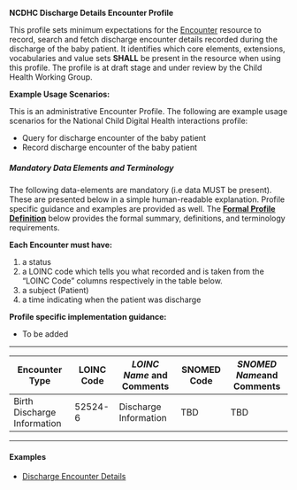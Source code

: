 **NCDHC Discharge Details Encounter Profile**

This profile sets minimum expectations for the [Encounter] resource to record, search and fetch discharge encounter details recorded during the discharge of the baby patient. It identifies which core elements, extensions, vocabularies and value sets **SHALL** be present in the resource when using this profile. The profile is at draft stage and under review by the Child Health Working Group. 

**Example Usage Scenarios:**

This is an administrative Encounter Profile. The following are example usage scenarios for the National Child Digital Health interactions
profile:

-   Query for discharge encounter of the baby patient
-   Record discharge encounter of the baby patient

##### Mandatory Data Elements and Terminology


The following data-elements are mandatory (i.e data MUST be present). These are presented below in a simple human-readable explanation. Profile specific guidance and examples are provided as well.  The [**Formal Profile Definition**](#profile) below provides the  formal summary, definitions, and  terminology requirements.  

**Each Encounter must have:**

1.  a status  
1.  a LOINC code which tells you what recorded and is taken from the “LOINC Code” columns respectively in the table below.
1.  a subject (Patient)
1.  a time indicating when the patient was discharge    

**Profile specific implementation guidance:**

* To be added



---

<table class="grid">
  <thead>
    <tr>
      <th>Encounter Type</th>
      <th>LOINC Code</th>
      <th><em>LOINC Name </em>and Comments</th>
	  <th>SNOMED Code</th>
      <th><em>SNOMED Name</em>and Comments</th>      
    </tr>
  </thead>
  <tbody>
    <tr>
      <td>Birth Discharge Information</td>
      <td>52524-6</td>
      <td>Discharge Information</td>
      <td>TBD</td>
	  <td>TBD</td>	  
    </tr>    
  </tbody>
</table>

---


#### Examples

- [Discharge Encounter Details](Encounter-discharge-details.html)

[Encounter]: http://hl7.org/fhir/encounter.html
[extensible]: http://hl7.org/fhir/terminologies.html#extensible
[General Guidance Section]: definitions.html

